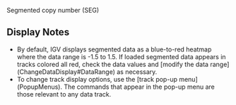 
<!---
The page title should not go in the menu
-->
<p class="page-title"> Segmented copy number (SEG) </p>

Display Notes
-------------

* By default, IGV displays segmented data as a blue-to-red heatmap where the data range is -1.5 to 1.5. If loaded
  segmented data appears in tracks colored all red, check the data values
  and [modify the data range](<?php echo base_path(); ?>ChangeDataDisplay#DataRange) as necessary.
* To change track display options, use the [track pop-up menu](<?php echo base_path(); ?>PopupMenus). The commands that
  appear in the pop-up menu are those relevant to any data track.